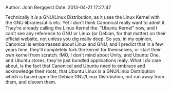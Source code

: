 Author: John Bergqvist
Date: 2013-04-21 17:27:47

Technically it *is* a GNU/Linux Distribution, as it uses the Linux Kernel with the GNU libraries/utils etc. Yet I don't think Canonical really want to admit it. They're already calling the Linux Kernel the: "Ubuntu Kernel" now, and I can't see any reference to GNU or Linux (or Debian, for that matter) on their official website, not unless you dig really deep. So yes, in my opinion, Canonical is embarrassed about Linux and GNU, and I predict that in a few years time, they'll completely fork the kernel for themselves, or  start their own kernel from scratch. IMO, I don't mind about Unity, and Ubuntu One, and Ubuntu stores, they're just bundled applications realy. What I *do* care about, is the fact that Canonical and Ubuntu need to embrace and acknowledge their roots, that Ubuntu Linux is a GNU/Linux Distribution which is based upon the Debian GNU/Linux Distribution, not run away from them, and disown them.
